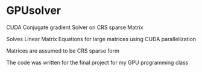 # GPUsolver
CUDA Conjugate gradient Solver on CRS sparse Matrix

Solves Linear Matrix Equations for large matrices using CUDA parallelization

Matrices are assumed to be CRS sparse form

The code was written for the final project for my GPU programming class
